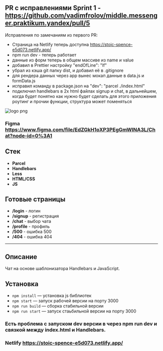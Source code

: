 ## PR с исправлениями Sprint 1 - https://github.com/vadimfrolov/middle.messenger.praktikum.yandex/pull/5

Исправления по замечаниям из первого PR:

- Страница на Netlify теперь доступна https://stoic-spence-e5d073.netlify.app/
- npm run dev - теперь работает
- данные из форм теперь в общем массиве из name и value
- добавил в Prettier настройку "endOfLine": "lf"
- убрал из кэша git папку dist, и добавил её в .gitignore
- для рендера данных через app вынес мокап данные в data.js и formData.js
- исправил команду в package.json на "dev": "parcel ./index.html"
- подключил handlebars в 2х html файлах signup и chat, в дальнейшем, когда будет понятно как нужно будет сделать для этого приложения роутинг и прочии функции, структура может поменяться



![logo png](https://i.pinimg.com/originals/e8/f0/51/e8f051eb8fa84555ae94f95b979df508.gif)
### Figma https://www.figma.com/file/EdZGkH1oXP3PEgGmWlNA3L/Chat?node-id=0%3A1

## Стек
* **Parcel**
* **Handlebars**
* **Less**
* **HTML/CSS**
* **JS**

## Готовые страницы
* **/login** - логин
* **/signup** - регистрация
* **/chat** - выбор чата
* **/profile** - профиль
* **/500** - ошибка 500
* **/404** - ошибка 404

---
## Описание

Чат на основе шаблонизатора Handlebars и JavaScript.
## Установка

- `npm install` — установка js библиотек
- `npm start` — запуск рабочей версии на порту 3000
- `npm run build` — сборка стабильной версии
- `npm run start` — запуск стаьбильной версии на порту 3000

###  Есть проблема с запуском dev версии в через npm run dev и связкой между index.html и Handlebars.
### Netlify https://stoic-spence-e5d073.netlify.app/
